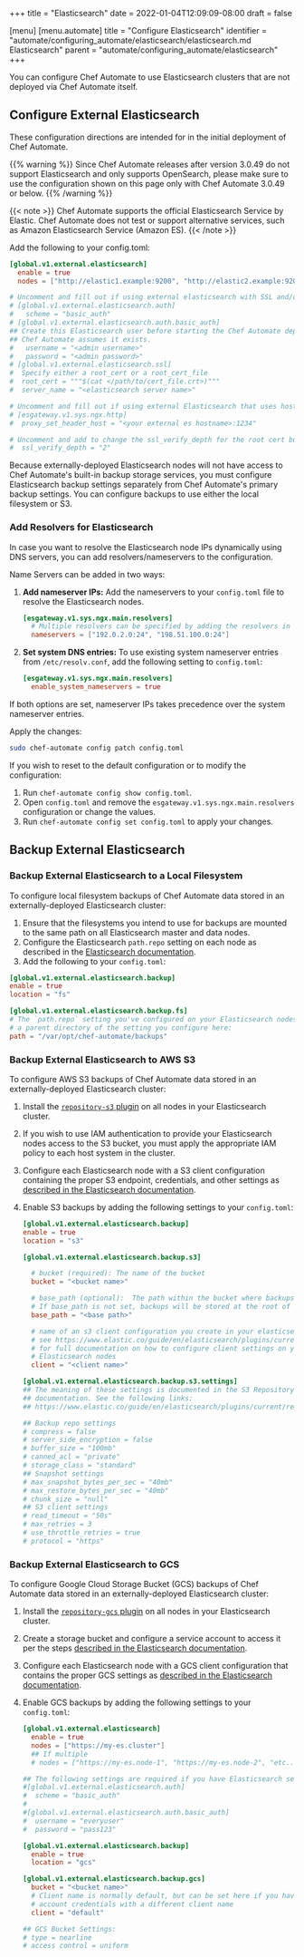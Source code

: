 +++
title = "Elasticsearch"
date = 2022-01-04T12:09:09-08:00
draft = false

[menu]
  [menu.automate]
    title = "Configure Elasticsearch"
    identifier = "automate/configuring_automate/elasticsearch/elasticsearch.md Elasticsearch"
    parent = "automate/configuring_automate/elasticsearch"
+++

You can configure Chef Automate to use Elasticsearch clusters that are not deployed via Chef Automate itself.

## Configure External Elasticsearch

These configuration directions are intended for in the initial deployment of Chef Automate.

{{% warning %}}
Since Chef Automate releases after version 3.0.49 do not support Elasticsearch and only supports OpenSearch, please make sure to use the configuration shown on this page only with Chef Automate 3.0.49 or below.
{{% /warning %}}

{{< note >}}
Chef Automate supports the official Elasticsearch Service by Elastic. Chef Automate does not test or support alternative services, such as Amazon Elasticsearch Service (Amazon ES).
{{< /note >}}

Add the following to your config.toml:

```toml
[global.v1.external.elasticsearch]
  enable = true
  nodes = ["http://elastic1.example:9200", "http://elastic2.example:9200", "..." ]

# Uncomment and fill out if using external elasticsearch with SSL and/or basic auth
# [global.v1.external.elasticsearch.auth]
#   scheme = "basic_auth"
# [global.v1.external.elasticsearch.auth.basic_auth]
## Create this Elasticsearch user before starting the Chef Automate deployment;
## Chef Automate assumes it exists.
#   username = "<admin username>"
#   password = "<admin password>"
# [global.v1.external.elasticsearch.ssl]
#  Specify either a root_cert or a root_cert_file
#  root_cert = """$(cat </path/to/cert_file.crt>)"""
#  server_name = "<elasticsearch server name>"

# Uncomment and fill out if using external Elasticsearch that uses hostname-based routing/load balancing
# [esgateway.v1.sys.ngx.http]
#  proxy_set_header_host = "<your external es hostname>:1234"

# Uncomment and add to change the ssl_verify_depth for the root cert bundle
#  ssl_verify_depth = "2"
```

Because externally-deployed Elasticsearch nodes will not have access to Chef Automate's built-in backup storage services, you must configure Elasticsearch backup settings separately from Chef Automate's primary backup settings. You can configure backups to use either the local filesystem or S3.

### Add Resolvers for Elasticsearch

In case you want to resolve the Elasticsearch node IPs dynamically using DNS servers, you can add resolvers/nameservers to the configuration.

Name Servers can be added in two ways:

1. **Add nameserver IPs:** Add the nameservers to your `config.toml` file to resolve the Elasticsearch nodes.

    ```toml
    [esgateway.v1.sys.ngx.main.resolvers]
      # Multiple resolvers can be specified by adding the resolvers in the list.
      nameservers = ["192.0.2.0:24", "198.51.100.0:24"]
    ```

1. **Set system DNS entries:** To use existing system nameserver entries from `/etc/resolv.conf`, add the following setting to `config.toml`:

    ```toml
    [esgateway.v1.sys.ngx.main.resolvers]
      enable_system_nameservers = true
    ```

If both options are set, nameserver IPs takes precedence over the system nameserver entries.

Apply the changes:

```bash
sudo chef-automate config patch config.toml
````

If you wish to reset to the default configuration or to modify the configuration:

1. Run `chef-automate config show config.toml`.
1. Open `config.toml` and remove the `esgateway.v1.sys.ngx.main.resolvers` configuration or change the values.
1. Run `chef-automate config set config.toml` to apply your changes.

## Backup External Elasticsearch

### Backup External Elasticsearch to a Local Filesystem

To configure local filesystem backups of Chef Automate data stored in an externally-deployed Elasticsearch cluster:

1. Ensure that the filesystems you intend to use for backups are mounted to the same path on all Elasticsearch master and data nodes.
1. Configure the Elasticsearch `path.repo` setting on each node as described in the [Elasticsearch documentation](https://www.elastic.co/guide/en/elasticsearch/reference/6.8/modules-snapshots.html#_shared_file_system_repository).
1. Add the following to your `config.toml`:

```toml
[global.v1.external.elasticsearch.backup]
enable = true
location = "fs"

[global.v1.external.elasticsearch.backup.fs]
# The `path.repo` setting you've configured on your Elasticsearch nodes must be
# a parent directory of the setting you configure here:
path = "/var/opt/chef-automate/backups"
```

### Backup External Elasticsearch to AWS S3

To configure AWS S3 backups of Chef Automate data stored in an externally-deployed Elasticsearch cluster:

1. Install the [`repository-s3` plugin](https://www.elastic.co/guide/en/elasticsearch/plugins/current/repository-s3.html) on all nodes in your Elasticsearch cluster.
1. If you wish to use IAM authentication to provide your Elasticsearch nodes access to the S3 bucket, you must apply the appropriate IAM policy to each host system in the cluster.
1. Configure each Elasticsearch node with a S3 client configuration containing the proper S3 endpoint, credentials, and other settings as [described in the Elasticsearch documentation](https://www.elastic.co/guide/en/elasticsearch/plugins/current/repository-s3-client.html).
1. Enable S3 backups by adding the following settings to your `config.toml`:

    ```toml
    [global.v1.external.elasticsearch.backup]
    enable = true
    location = "s3"

    [global.v1.external.elasticsearch.backup.s3]

      # bucket (required): The name of the bucket
      bucket = "<bucket name>"

      # base_path (optional):  The path within the bucket where backups should be stored
      # If base_path is not set, backups will be stored at the root of the bucket.
      base_path = "<base path>"

      # name of an s3 client configuration you create in your elasticsearch.yml
      # see https://www.elastic.co/guide/en/elasticsearch/plugins/current/repository-s3-client.html
      # for full documentation on how to configure client settings on your
      # Elasticsearch nodes
      client = "<client name>"

    [global.v1.external.elasticsearch.backup.s3.settings]
    ## The meaning of these settings is documented in the S3 Repository Plugin
    ## documentation. See the following links:
    ## https://www.elastic.co/guide/en/elasticsearch/plugins/current/repository-s3-repository.html

    ## Backup repo settings
    # compress = false
    # server_side_encryption = false
    # buffer_size = "100mb"
    # canned_acl = "private"
    # storage_class = "standard"
    ## Snapshot settings
    # max_snapshot_bytes_per_sec = "40mb"
    # max_restore_bytes_per_sec = "40mb"
    # chunk_size = "null"
    ## S3 client settings
    # read_timeout = "50s"
    # max_retries = 3
    # use_throttle_retries = true
    # protocol = "https"
    ```

### Backup External Elasticsearch to GCS

To configure Google Cloud Storage Bucket (GCS) backups of Chef Automate data stored in an externally-deployed Elasticsearch cluster:

1. Install the [`repository-gcs` plugin](https://www.elastic.co/guide/en/elasticsearch/plugins/current/repository-gcs.html) on all nodes in your Elasticsearch cluster.
1. Create a storage bucket and configure a service account to access it per the steps [described in the Elasticsearch documentation](https://www.elastic.co/guide/en/elasticsearch/plugins/current/repository-gcs-usage.html).
1. Configure each Elasticsearch node with a GCS client configuration that contains the proper GCS settings as [described in the Elasticsearch documentation](https://www.elastic.co/guide/en/elasticsearch/plugins/current/repository-gcs-client.html).
1. Enable GCS backups by adding the following settings to your `config.toml`:

    ```toml
    [global.v1.external.elasticsearch]
      enable = true
      nodes = ["https://my-es.cluster"]
      ## If multiple
      # nodes = ["https://my-es.node-1", "https://my-es.node-2", "etc..."]

    ## The following settings are required if you have Elasticsearch setup with basic auth
    #[global.v1.external.elasticsearch.auth]
    #  scheme = "basic_auth"
    #
    #[global.v1.external.elasticsearch.auth.basic_auth]
    #  username = "everyuser"
    #  password = "pass123"

    [global.v1.external.elasticsearch.backup]
      enable = true
      location = "gcs"

    [global.v1.external.elasticsearch.backup.gcs]
      bucket = "<bucket name>"
      # Client name is normally default, but can be set here if you have generated service
      # account credentials with a different client name
      client = "default"

    ## GCS Bucket Settings:
    # type = nearline
    # access control = uniform
    ```

